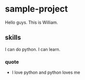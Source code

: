 # sample-project
 
Hello guys. This is William.

## skills
I can do python.
I can learn.

### quote
 - I love python and python loves me